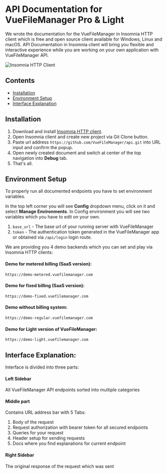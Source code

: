 # API Documentation for VueFileManager Pro & Light
We wrote the documentation for the VueFileManager in Insomnia HTTP client which is free and open source client available for Windows, Linux and macOS. API Documentation in Insomnia client will bring you flexible and interactive experience while you are working on your own application with VueFileManager API.

![Insomnia HTTP Client](https://i.ibb.co/9ppFv6Q/Screenshot-2022-05-17-at-09-15-23.png)

## Contents

- [Installation](#installation)
- [Environment Setup](#environment-setup)
- [Interface Explanation](#interface-explanation)

## Installation
1. Download and install [Insomnia HTTP client](https://insomnia.rest/download).
2. Open Insomnia client and create new project via Git Clone button. 
3. Paste url address `https://github.com/VueFileManager/api.git` into URL input and confirm the popup.
4. Open newly created document and switch at center of the top navigation into **Debug** tab.
5. That's all.

## Environment Setup
To properly run all documented endpoints you have to set environment variables.

In the top left corner you will see **Config** dropdown menu, click on it and select **Manage Environments**. In Config environment you will see two variables which you have to edit on your own.

1. `base_url` - The base url of your running server with VueFileManager
2. `token` - The authentication token generated in the VueFileManager app or obtained via `/api/login` login route.

We are providing you 4 demo backends which you can set and play via Insomnia HTTP clients:

#### Demo for metered billing (SaaS version):
```
https://demo-metered.vuefilemanager.com
```

#### Demo for fixed billing (SaaS version):
```
https://demo-fixed.vuefilemanager.com
```

#### Demo without billing system:
```
https://demo-regular.vuefilemanager.com
```

#### Demo for Light version of VueFileManager:
```
https://demo-light.vuefilemanager.com
```

## Interface Explanation:
Interface is divided into three parts:

#### Left Sidebar
All VueFileManager API endpoints sorted into multiple categories

#### Middle part
Contains URL address bar with 5 Tabs:
1. Body of the request
2. Request authorization with bearer token for all secured endpoints
3. Queries for your request
4. Header setup for sending requests
5. Docs where you find explanations for current endpoint

#### Right Sidebar
The original response of the request which was sent

